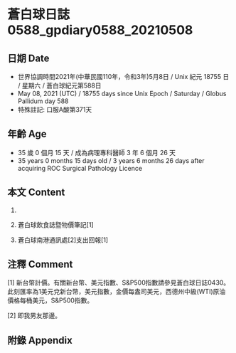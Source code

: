 [_metadata_:encoding]: - "utf-8"
[_metadata_:language]: - "zh-Hant-TW"
[_metadata_:fileformat]: - "markdown"
[_metadata_:MIME_type]: - "text/plain"
[_metadata_:markdown_version]: - "commonmark version 0.29"
[_metadata_:markdown_spec]: - "https://spec.commonmark.org/0.29/"

# 蒼白球日誌0588_gpdiary0588_20210508 #

## 日期 Date ##

* 世界協調時間2021年(中華民國110年，令和3年)5月8日 / Unix 紀元 18755 日 / 星期六 / 蒼白球紀元第588日
* May 08, 2021 (UTC) / 18755 days since Unix Epoch / Saturday / Globus Pallidum day 588
* 特殊註記: 口服A酸第371天

## 年齡 Age ##

* 35 歲 0 個月 15 天 / 成為病理專科醫師 3 年 6 個月 26 天
* 35 years 0 months 15 days old / 3 years 6 months 26 days after acquiring ROC Surgical Pathology Licence

## 本文 Content ##

1. 

    
2. 蒼白球飲食誌暨物價筆記[1]

    
3. 蒼白球南港通訊處[2]支出回報[1]

    

## 注釋 Comment ##

[1] 新台幣計價。有關新台幣、美元指數、S&P500指數請參見蒼白球日誌0430。此刻匯率為1美元兌新台幣，美元指數，金價每盎司美元，西德州中級(WTI)原油價格每桶美元，S&P500指數。


[2] 即我男友那邊。



## 附錄 Appendix ##

